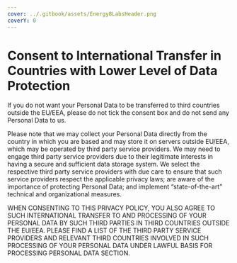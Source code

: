 ```yaml
---
cover: ../.gitbook/assets/Energy8LabsHeader.png
coverY: 0
---
```


# Consent to International Transfer in Countries with Lower Level of Data Protection

If you do not want your Personal Data to be transferred to third countries outside the EU/EEA, please do not tick the consent box and do not send any Personal Data to us.

Please note that we may collect your Personal Data directly from the country in which you are based and may store it on servers outside EU/EEA, which may be operated by third party service providers. We may need to engage third party service providers due to their legitimate interests in having a secure and sufficient data storage system. We select the respective third party service providers with due care to ensure that such service providers respect the applicable privacy laws; are aware of the importance of protecting Personal Data; and implement “state-of-the-art” technical and organizational measures.

WHEN CONSENTING TO THIS PRIVACY POLICY, YOU ALSO AGREE TO SUCH INTERNATIONAL TRANSFER TO AND PROCESSING OF YOUR PERSONAL DATA BY SUCH THIRD PARTIES IN THIRD COUNTRIES OUTSIDE THE EU/EEA. PLEASE FIND A LIST OF THE THIRD PARTY SERVICE PROVIDERS AND RELEVANT THIRD COUNTRIES INVOLVED IN SUCH PROCESSING OF YOUR PERSONAL DATA UNDER LAWFUL BASIS FOR PROCESSING PERSONAL DATA SECTION.
